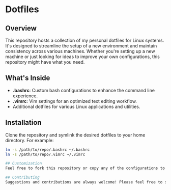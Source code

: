 # Dotfiles

## Overview
This repository hosts a collection of my personal dotfiles for Linux systems. It's designed to streamline the setup of a new environment and maintain consistency across various machines. Whether you're setting up a new machine or just looking for ideas to improve your own configurations, this repository might have what you need.

## What's Inside
- **.bashrc**: Custom bash configurations to enhance the command line experience.
- **.vimrc**: Vim settings for an optimized text editing workflow.
- Additional dotfiles for various Linux applications and utilities.

## Installation
Clone the repository and symlink the desired dotfiles to your home directory. For example:

```bash
ln -s /path/to/repo/.bashrc ~/.bashrc
ln -s /path/to/repo/.vimrc ~/.vimrc

## Customization
Feel free to fork this repository or copy any of the configurations to suit your personal needs.

## Contributing
Suggestions and contributions are always welcome! Please feel free to submit a pull request or open an issue if you have something to add or modify.

